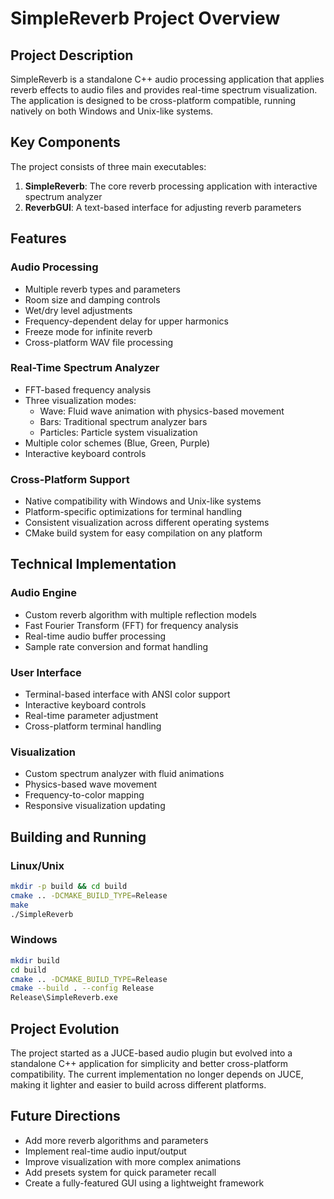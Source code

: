 # SimpleReverb Project Overview

## Project Description

SimpleReverb is a standalone C++ audio processing application that applies reverb effects to audio files and provides real-time spectrum visualization. The application is designed to be cross-platform compatible, running natively on both Windows and Unix-like systems.

## Key Components

The project consists of three main executables:

1. **SimpleReverb**: The core reverb processing application with interactive spectrum analyzer
2. **ReverbGUI**: A text-based interface for adjusting reverb parameters

## Features

### Audio Processing

- Multiple reverb types and parameters
- Room size and damping controls
- Wet/dry level adjustments
- Frequency-dependent delay for upper harmonics
- Freeze mode for infinite reverb
- Cross-platform WAV file processing

### Real-Time Spectrum Analyzer

- FFT-based frequency analysis
- Three visualization modes:
  - Wave: Fluid wave animation with physics-based movement
  - Bars: Traditional spectrum analyzer bars
  - Particles: Particle system visualization
- Multiple color schemes (Blue, Green, Purple)
- Interactive keyboard controls

### Cross-Platform Support

- Native compatibility with Windows and Unix-like systems
- Platform-specific optimizations for terminal handling
- Consistent visualization across different operating systems
- CMake build system for easy compilation on any platform

## Technical Implementation

### Audio Engine

- Custom reverb algorithm with multiple reflection models
- Fast Fourier Transform (FFT) for frequency analysis
- Real-time audio buffer processing
- Sample rate conversion and format handling

### User Interface

- Terminal-based interface with ANSI color support
- Interactive keyboard controls
- Real-time parameter adjustment
- Cross-platform terminal handling

### Visualization

- Custom spectrum analyzer with fluid animations
- Physics-based wave movement
- Frequency-to-color mapping
- Responsive visualization updating

## Building and Running

### Linux/Unix

```bash
mkdir -p build && cd build
cmake .. -DCMAKE_BUILD_TYPE=Release
make
./SimpleReverb
```

### Windows

```bash
mkdir build
cd build
cmake .. -DCMAKE_BUILD_TYPE=Release
cmake --build . --config Release
Release\SimpleReverb.exe
```

## Project Evolution

The project started as a JUCE-based audio plugin but evolved into a standalone C++ application for simplicity and better cross-platform compatibility. The current implementation no longer depends on JUCE, making it lighter and easier to build across different platforms.

## Future Directions

- Add more reverb algorithms and parameters
- Implement real-time audio input/output
- Improve visualization with more complex animations
- Add presets system for quick parameter recall
- Create a fully-featured GUI using a lightweight framework
